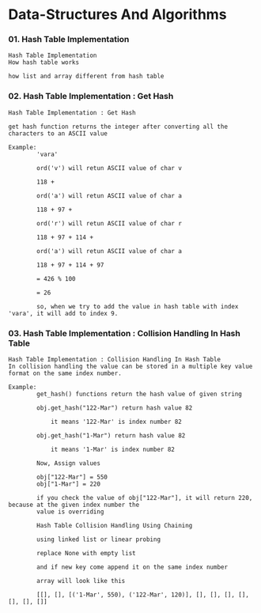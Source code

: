 # Data-Structures And Algorithms

### 01. Hash Table Implementation

    Hash Table Implementation
    How hash table works

    how list and array different from hash table


    
### 02. Hash Table Implementation : Get Hash

    Hash Table Implementation : Get Hash

    get hash function returns the integer after converting all the characters to an ASCII value

    Example:
            'vara'

            ord('v') will retun ASCII value of char v

            118 +

            ord('a') will retun ASCII value of char a    

            118 + 97 +

            ord('r') will retun ASCII value of char r

            118 + 97 + 114 +

            ord('a') will retun ASCII value of char a

            118 + 97 + 114 + 97

            = 426 % 100

            = 26

            so, when we try to add the value in hash table with index 'vara', it will add to index 9.

### 03. Hash Table Implementation : Collision Handling In Hash Table

    Hash Table Implementation : Collision Handling In Hash Table
    In collision handling the value can be stored in a multiple key value format on the same index number.

    Example:
            get_hash() functions return the hash value of given string

            obj.get_hash("122-Mar") return hash value 82

                it means '122-Mar' is index number 82

            obj.get_hash("1-Mar") return hash value 82

                it means '1-Mar' is index number 82

            Now, Assign values
            
            obj["122-Mar"] = 550
            obj["1-Mar"] = 220

            if you check the value of obj["122-Mar"], it will return 220, because at the given index number the
            value is overriding

            Hash Table Collision Handling Using Chaining

            using linked list or linear probing

            replace None with empty list 

            and if new key come append it on the same index number 

            array will look like this

            [[], [], [('1-Mar', 550), ('122-Mar', 120)], [], [], [], [], [], [], []]



